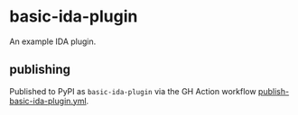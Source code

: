 # basic-ida-plugin

An example IDA plugin.


## publishing

Published to PyPI as `basic-ida-plugin` via the GH Action workflow [publish-basic-ida-plugin.yml](/../../github/workflows/publish-basic-ida-plugin.yml).
